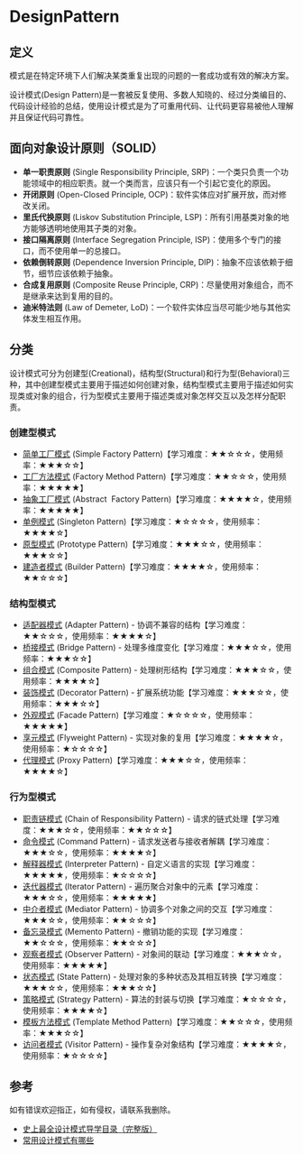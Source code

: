 # DesignPattern

## 定义
模式是在特定环境下人们解决某类重复出现的问题的一套成功或有效的解决方案。

设计模式(Design Pattern)是一套被反复使用、多数人知晓的、经过分类编目的、代码设计经验的总结，使用设计模式是为了可重用代码、让代码更容易被他人理解并且保证代码可靠性。

## 面向对象设计原则（SOLID）
- **单一职责原则** (Single Responsibility Principle, SRP)：一个类只负责一个功能领域中的相应职责。就一个类而言，应该只有一个引起它变化的原因。
- **开闭原则** (Open-Closed Principle, OCP)：软件实体应对扩展开放，而对修改关闭。
- **里氏代换原则** (Liskov Substitution Principle, LSP)：所有引用基类对象的地方能够透明地使用其子类的对象。
- **接口隔离原则** (Interface Segregation Principle, ISP)：使用多个专门的接口，而不使用单一的总接口。
- **依赖倒转原则** (Dependence Inversion Principle, DIP)：抽象不应该依赖于细节，细节应该依赖于抽象。
- **合成复用原则** (Composite Reuse Principle, CRP)：尽量使用对象组合，而不是继承来达到复用的目的。
- **迪米特法则** (Law of Demeter, LoD)：一个软件实体应当尽可能少地与其他实体发生相互作用。

## 分类
设计模式可分为创建型(Creational)，结构型(Structural)和行为型(Behavioral)三种，其中创建型模式主要用于描述如何创建对象，结构型模式主要用于描述如何实现类或对象的组合，行为型模式主要用于描述类或对象怎样交互以及怎样分配职责。

### 创建型模式
- [简单工厂模式](01.%20简单工厂模式%20(Simple%20Factory%20Pattern).md) (Simple Factory Pattern)【学习难度：★★☆☆☆，使用频率：★★★☆☆】
- [工厂方法模式](02.%20工厂方法模式%20(Factory%20Method%20Pattern).md) (Factory Method Pattern)【学习难度：★★☆☆☆，使用频率：★★★★★】
- [抽象工厂模式](03.%20抽象工厂模式%20(Abstract%C2%A0%20Factory%20Pattern).md) (Abstract  Factory Pattern)【学习难度：★★★★☆，使用频率：★★★★★】
- [单例模式](04.%20单例模式%20(Singleton%20Pattern).md) (Singleton Pattern)【学习难度：★☆☆☆☆，使用频率：★★★★☆】
- [原型模式](05.%20原型模式%20(Prototype%20Pattern).md) (Prototype Pattern)【学习难度：★★★☆☆，使用频率：★★★☆☆】
- [建造者模式](06.%20建造者模式%20(Builder%20Pattern).md) (Builder Pattern)【学习难度：★★★★☆，使用频率：★★☆☆☆】

### 结构型模式
- [适配器模式](07.%20适配器模式%20(Adapter%20Pattern)%20-%20协调不兼容的结构.md) (Adapter Pattern) - 协调不兼容的结构【学习难度：★★☆☆☆，使用频率：★★★★☆】
- [桥接模式](08.%20桥接模式%20(Bridge%20Pattern)%20-%20处理多维度变化.md) (Bridge Pattern) - 处理多维度变化【学习难度：★★★☆☆，使用频率：★★★☆☆】
- [组合模式](09.%20组合模式%20(Composite%20Pattern)%20-%20处理树形结构.md) (Composite Pattern) - 处理树形结构【学习难度：★★★☆☆，使用频率：★★★★☆】
- [装饰模式](10.%20装饰模式%20(Decorator%20Pattern)%20-%20扩展系统功能.md) (Decorator Pattern) - 扩展系统功能【学习难度：★★★☆☆，使用频率：★★★☆☆】
- [外观模式](11.%20外观模式%20(Facade%20Pattern).md) (Facade Pattern)【学习难度：★☆☆☆☆，使用频率：★★★★★】
- [享元模式](12.%20享元模式%20(Flyweight%20Pattern)%20-%20实现对象的复用.md) (Flyweight Pattern) - 实现对象的复用【学习难度：★★★★☆，使用频率：★☆☆☆☆】
- [代理模式](13.%20代理模式%20(Proxy%20Pattern).md) (Proxy Pattern)【学习难度：★★★☆☆，使用频率：★★★★☆】

### 行为型模式
- [职责链模式](14.%20职责链模式%20(Chain%20of%20Responsibility%20Pattern)%20-%20请求的链式处理.md) (Chain of Responsibility Pattern) - 请求的链式处理【学习难度：★★★☆☆，使用频率：★★☆☆☆】
- [命令模式](15.%20命令模式%20(Command%20Pattern)%20-%20请求发送者与接收者解耦.md) (Command Pattern) - 请求发送者与接收者解耦【学习难度：★★★☆☆，使用频率：★★★★☆】
- [解释器模式](16.%20解释器模式%20(Interpreter%20Pattern)%20-%20自定义语言的实现.md) (Interpreter Pattern) - 自定义语言的实现【学习难度：★★★★★，使用频率：★☆☆☆☆】
- [迭代器模式](17.%20迭代器模式%20(Iterator%20Pattern)%20-%20遍历聚合对象中的元素.md) (Iterator Pattern) - 遍历聚合对象中的元素【学习难度：★★★☆☆，使用频率：★★★★★】
- [中介者模式](18.%20中介者模式%20(Mediator%20Pattern)%20-%20协调多个对象之间的交互.md) (Mediator Pattern) - 协调多个对象之间的交互【学习难度：★★★☆☆，使用频率：★★☆☆☆】
- [备忘录模式](19.%20备忘录模式%20(Memento%20Pattern)%20-%20撤销功能的实现.md) (Memento Pattern) - 撤销功能的实现【学习难度：★★☆☆☆，使用频率：★★☆☆☆】
- [观察者模式](20.%20观察者模式%20(Observer%20Pattern)%20-%20对象间的联动.md) (Observer Pattern) - 对象间的联动【学习难度：★★★☆☆，使用频率：★★★★★】
- [状态模式](21.%20状态模式%20(State%20Pattern)%20-%20处理对象的多种状态及其相互转换.md) (State Pattern) - 处理对象的多种状态及其相互转换【学习难度：★★★☆☆，使用频率：★★★☆☆】
- [策略模式](22.%20策略模式%20(Strategy%20Pattern)%20-%20算法的封装与切换.md) (Strategy Pattern) - 算法的封装与切换【学习难度：★☆☆☆☆，使用频率：★★★★☆】
- [模板方法模式](23.%20模板方法模式%20(Template%20Method%20Pattern).md) (Template Method Pattern)【学习难度：★★☆☆☆，使用频率：★★★☆☆】
- [访问者模式](24.%20访问者模式%20(Visitor%20Pattern)%20-%20操作复杂对象结构.md) (Visitor Pattern) - 操作复杂对象结构【学习难度：★★★★☆，使用频率：★☆☆☆☆】

## 参考
如有错误欢迎指正，如有侵权，请联系我删除。
- [史上最全设计模式导学目录（完整版）](https://blog.csdn.net/LoveLion/article/details/17517213) 
- [常用设计模式有哪些](https://refactoringguru.cn/design-patterns)